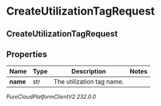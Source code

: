 # CreateUtilizationTagRequest

## CreateUtilizationTagRequest

## Properties

|Name | Type | Description | Notes|
|------------ | ------------- | ------------- | -------------|
| **name** | str | The utilization tag name. | |



_PureCloudPlatformClientV2 232.0.0_
